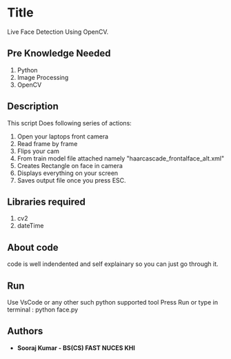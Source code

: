 # Title

Live Face Detection Using OpenCV.	 

## Pre Knowledge Needed

1) Python
2) Image Processing
3) OpenCV

## Description

This script Does following series of actions:

1) Open your laptops front camera
2) Read frame by frame
3) Flips your cam
4) From train model file attached namely "haarcascade_frontalface_alt.xml"
5) Creates Rectangle on face in camera
6) Displays everything on your screen
7) Saves output file once you press ESC.

## Libraries required

1) cv2
2) dateTime

## About code

code is well indendented and self explainary so you can just go through it.

## Run

Use VsCode or any other such python supported tool
Press Run
or
type in terminal : python face.py

## Authors

* **Sooraj Kumar - BS(CS) FAST NUCES KHI** 
